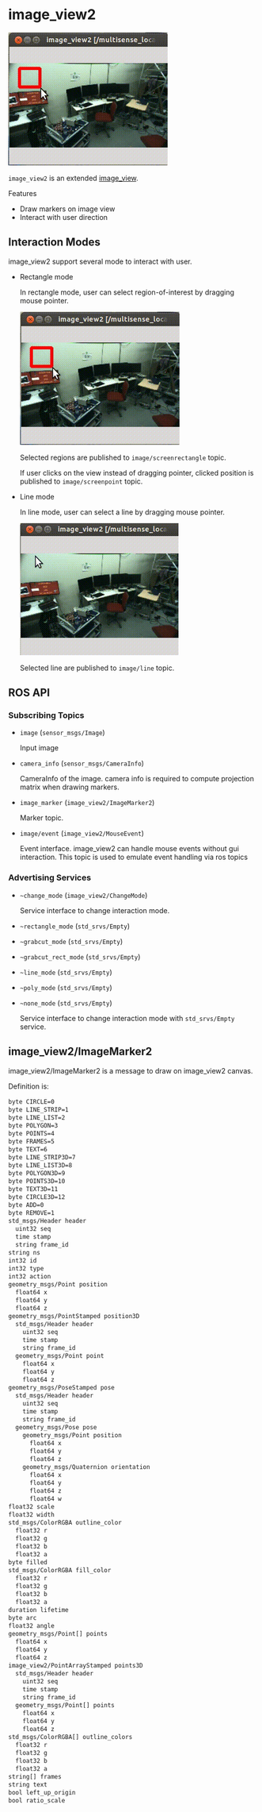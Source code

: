 image_view2
==========
![](images/image_view2_rect_interaction.gif)

`image_view2` is an extended [image_view](http://ros.org/wiki/image_view).

Features
* Draw markers on image view
* Interact with user direction

Interaction Modes
-----------------
image_view2 support several mode to interact with user.
* Rectangle mode

  In rectangle mode, user can select region-of-interest by dragging mouse pointer.

  ![](images/image_view2_rect_interaction.gif)

  Selected regions are published to `image/screenrectangle` topic.

  If user clicks on the view instead of dragging pointer, clicked position
  is published to `image/screenpoint` topic.
* Line mode

  In line mode, user can select a line by dragging mouse pointer.

  ![](images/image_view2_line_interaction.gif)

  Selected line are published to `image/line` topic.


ROS API
-------

### Subscribing Topics
* `image` (`sensor_msgs/Image`)

  Input image
* `camera_info` (`sensor_msgs/CameraInfo`)

  CameraInfo of the image. camera info is required to compute projection matrix
  when drawing markers.
* `image_marker` (`image_view2/ImageMarker2`)

  Marker topic.
* `image/event` (`image_view2/MouseEvent`)

  Event interface. image_view2 can handle mouse events without gui interaction.
  This topic is used to emulate event handling via ros topics

### Advertising Services
* `~change_mode` (`image_view2/ChangeMode`)

  Service interface to change interaction mode.
* `~rectangle_mode` (`std_srvs/Empty`)
* `~grabcut_mode` (`std_srvs/Empty`)
* `~grabcut_rect_mode` (`std_srvs/Empty`)
* `~line_mode` (`std_srvs/Empty`)
* `~poly_mode` (`std_srvs/Empty`)
* `~none_mode` (`std_srvs/Empty`)

  Service interface to change interaction mode with `std_srvs/Empty` service.

image_view2/ImageMarker2
-----------------------
image_view2/ImageMarker2 is a message to draw on image_view2 canvas.

Definition is:
```
byte CIRCLE=0
byte LINE_STRIP=1
byte LINE_LIST=2
byte POLYGON=3
byte POINTS=4
byte FRAMES=5
byte TEXT=6
byte LINE_STRIP3D=7
byte LINE_LIST3D=8
byte POLYGON3D=9
byte POINTS3D=10
byte TEXT3D=11
byte CIRCLE3D=12
byte ADD=0
byte REMOVE=1
std_msgs/Header header
  uint32 seq
  time stamp
  string frame_id
string ns
int32 id
int32 type
int32 action
geometry_msgs/Point position
  float64 x
  float64 y
  float64 z
geometry_msgs/PointStamped position3D
  std_msgs/Header header
    uint32 seq
    time stamp
    string frame_id
  geometry_msgs/Point point
    float64 x
    float64 y
    float64 z
geometry_msgs/PoseStamped pose
  std_msgs/Header header
    uint32 seq
    time stamp
    string frame_id
  geometry_msgs/Pose pose
    geometry_msgs/Point position
      float64 x
      float64 y
      float64 z
    geometry_msgs/Quaternion orientation
      float64 x
      float64 y
      float64 z
      float64 w
float32 scale
float32 width
std_msgs/ColorRGBA outline_color
  float32 r
  float32 g
  float32 b
  float32 a
byte filled
std_msgs/ColorRGBA fill_color
  float32 r
  float32 g
  float32 b
  float32 a
duration lifetime
byte arc
float32 angle
geometry_msgs/Point[] points
  float64 x
  float64 y
  float64 z
image_view2/PointArrayStamped points3D
  std_msgs/Header header
    uint32 seq
    time stamp
    string frame_id
  geometry_msgs/Point[] points
    float64 x
    float64 y
    float64 z
std_msgs/ColorRGBA[] outline_colors
  float32 r
  float32 g
  float32 b
  float32 a
string[] frames
string text
bool left_up_origin
bool ratio_scale
```
